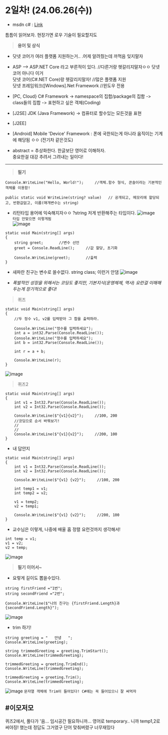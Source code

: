 # __2일차! (24.06.26(수))__

- msdn c# : [Link][a]

[a]: https://learn.microsoft.com/ko-kr/dotnet/csharp/ 
틈틈이 읽어보자. 현장가면 로우 기술이 필요할지도

>__용어 및 상식__

- 닷넷 코어가 여러 플랫폼 지원하는거.. .어제 알려줬는데 까먹음 잊지말자
- ASP --> ASP.NET Core 라고 부른적이 있다.  //다른거랑 헷갈리지말자ㅇㅇ 닷넷코어 아니다 이거    
닷넷 코어(C#.NET Core)랑 헷갈리지말자!  //많은 플랫폼 지원  
닷넷 프레임워크([Windows].Net Framework  //윈도우 전용

- [PC, Cloud} C# Framework -> namespace의 집합/package의 집함 -> class들의 집합 -> 표현하고 싶은 객체(Coding)
- [J2SE] JDK (Java Framework) -> 컴퓨터로 할수있는 모든것을 표현
- [J2EE]

- [Android] Mobile 'Device' Framework : 폰에 국한되는게 아니라 움직이는 기계에 해당됨 ㅇㅇ (전기차 같은것도)   

- abstract = 추상화한다. 한글보단 영어로 이해하자.  
중요한걸 대강 추려서 그려내는 일이다!
------------------
>__필기__
```
Console.WriteLine("Hello, World!");     //객체.함수 형식, 콘솔이라는 기본적인 객체를 이용함!
```
```
public static void WriteLine(string? value)   // 공개되고, 메모리에 할당되고, 반환값없고, 이름(매개변수는 string)
```
- 리턴타입
용어에 익숙해지자ㅇㅇ ?string 저게 반환해주는 타입이다.
![image](https://github.com/sound2862/SFDiary/assets/62818790/0f5cf5d6-eb3e-42f6-abc9-559a320d3c98)  
`타입 안맞으면 이렇게됨`  
![image](https://github.com/sound2862/SFDiary/assets/62818790/e7425725-f388-402f-bbac-32080bfac795)

```
static void Main(string[] args)
{
    string greet;       //변수 선언
    greet = Console.ReadLine();     //값 할당, 초기화

    Console.WriteLine(greet);       //출력
}
```
- 새파란 친구는 변수로 쓸수없다. string class; 이런거 안댐
![image](https://github.com/sound2862/SFDiary/assets/62818790/4e25eff1-bdcb-48ea-9fc4-508a66a53063)

- _폭발적인 성장을 위해서는 코딩도 좋지만, 기본지식(운영체제, 역사) 요런걸 이해해두는게 장기적으로 좋다!_

>퀴즈
```
static void Main(string[] args)
{
    //두 정수 v1, v2를 입력받아 그 합을 출력하라.

    Console.WriteLine("정수를 입력하세요");
    int a = int32.Parse(Console.ReadLine());
    Console.WriteLine("정수를 입력하세요");
    int b = int32.Parse(Console.ReadLine());

    int r = a + b;

    Console.WriteLine(r);
}
```
![image](https://github.com/sound2862/SFDiary/assets/62818790/7a94db3f-834e-4eff-a3b1-6964c74f7dd3)

>퀴즈2
```
static void Main(string[] args)
{
    int v1 = Int32.Parse(Console.ReadLine());
    int v2 = Int32.Parse(Console.ReadLine());

    Console.WriteLine($"{v1}{v2}");     //100, 200
    //코딩으로 순서 바꿔보기!
    //
    //
    Console.WriteLine($"{v1}{v2}");     //200, 100
}
```
- 내 답안지
```
static void Main(string[] args)
{
    int v1 = Int32.Parse(Console.ReadLine());
    int v2 = Int32.Parse(Console.ReadLine());

    Console.WriteLine($"{v1} {v2}");     //100, 200

    int temp1 = v1;
    int temp2 = v2;

    v1 = temp2;
    v2 = temp1;

    Console.WriteLine($"{v1} {v2}");     //200, 100
}
```
- 교수님은 이렇게, 나중에 배울 홉 정렬 요런것까지 생각해서!
```
int temp = v1;
v1 = v2;
v2 = temp;
```
![image](https://github.com/sound2862/SFDiary/assets/62818790/987e97d8-c42a-4333-a4e9-0f744598ab28)

>__필기 이어서~__
- 요렇게 길이도 뽑을수있다.
```
string firstFriend ="1번";
string secondFriend ="2번";

Console.WriteLine($"나의 친구는 {firstFriend.Length}과 {secondFriend.Length}");
```
![image](https://github.com/sound2862/SFDiary/assets/62818790/d98937b4-5068-4377-b125-2ca812d3965e)

- trim 하기!
```
string greeting = "   안녕   ";
Console.WriteLine(greeting);

string trimmedGreeting = greeting.TrimStart();
Console.WriteLine(trimmedGreeting);

trimmedGreeting = greeting.TrimEnd();
Console.WriteLine(trimmedGreeting);

trimmedGreeting = greeting.Trim();
Console.WriteLine(trimmedGreeting);
```
![image](https://github.com/sound2862/SFDiary/assets/62818790/a6f667fd-d697-4b48-ae17-3cb4a0b8a84a)
`문자열 객체에 Trim이 들어있다! C#에는 꼭 들어있으니 잘 써먹자`

#이모저모
-
퀴즈2에서, 풀다가 '음... 임시공간 필요하니까... 영어로 temporary.. 니까 temp1,2로 써야징! 했는데 정답도 그거였구 단어 맞춰버렸구 너무재밌다
